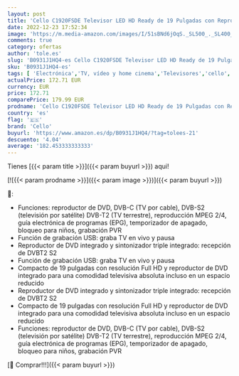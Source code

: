 ```yaml
---
layout: post
title: 'Cello C1920FSDE Televisor LED HD Ready de 19 Pulgadas con Reproductor de DVD Incorporado y Sintonizador Triple DVB-T2 S2'
date: 2022-12-23 17:52:34
image: 'https://m.media-amazon.com/images/I/51sBNd6jOqS._SL500_._SL400_.jpg'
comments: true
category: ofertas
author: 'tole.es'
slug: 'B0931J1HQ4-es Cello C1920FSDE Televisor LED HD Ready de 19 Pulgadas con...'
sku: 'B0931J1HQ4-es'
tags: [ 'Electrónica','TV, vídeo y home cinema','Televisores','cello','televisor','🇪🇸', ]
actualPrice: 172.71 EUR
currency: EUR
price: 172.71
comparePrice: 179.99 EUR
prodname: 'Cello C1920FSDE Televisor LED HD Ready de 19 Pulgadas con Reproductor de DVD Incorporado y Sintonizador Triple DVB-T2 S2'
country: 'es'
flag: '🇪🇸'
brand: 'Cello'
buyurl: 'https://www.amazon.es/dp/B0931J1HQ4/?tag=tolees-21'
descuento: '4.04'
average: '182.453333333333'
---
```


Tienes [{{< param title >}}]({{< param buyurl >}}) aqui!

[![{{< param prodname >}}]({{< param image >}})]({{< param buyurl >}})

🔎:

- Funciones: reproductor de DVD, DVB-C (TV por cable), DVB-S2 (televisión por satélite) DVB-T2 (TV terrestre), reproducción MPEG 2/4, guía electrónica de programas (EPG), temporizador de apagado, bloqueo para niños, grabación PVR
- Función de grabación USB: graba TV en vivo y pausa
- Reproductor de DVD integrado y sintonizador triple integrado: recepción de DVBT2 S2
- Función de grabación USB: graba TV en vivo y pausa
- Compacto de 19 pulgadas con resolución Full HD y reproductor de DVD integrado para una comodidad televisiva absoluta incluso en un espacio reducido
- Reproductor de DVD integrado y sintonizador triple integrado: recepción de DVBT2 S2
- Compacto de 19 pulgadas con resolución Full HD y reproductor de DVD integrado para una comodidad televisiva absoluta incluso en un espacio reducido
- Funciones: reproductor de DVD, DVB-C (TV por cable), DVB-S2 (televisión por satélite) DVB-T2 (TV terrestre), reproducción MPEG 2/4, guía electrónica de programas (EPG), temporizador de apagado, bloqueo para niños, grabación PVR

[🛒 Comprar!!!]({{< param buyurl >}})
